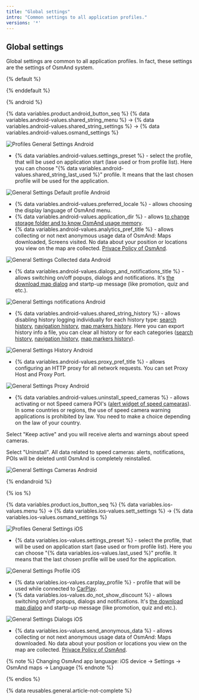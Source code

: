 ```yaml
---
title: "Global settings"
intro: "Common settings to all application profiles."
versions: '*'
---
```


## Global settings

Global settings are common to all application profiles. In fact, these settings are the settings of OsmAnd system.

{% default %}

{% enddefault %}

{% android %}

{% data variables.product.android_button_seq %} {% data variables.android-values.shared_string_menu %} → {% data variables.android-values.shared_string_settings %} → {% data variables.android-values.osmand_settings %}

![Profiles General Settings Android](/assets/images/personal/profiles/general_settings_android.png)

- {% data variables.android-values.settings_preset %} - select the profile, that will be used on application start (lase used or from profile list). Here you can choose "{% data variables.android-values.shared_string_last_used %}" profile. It means that the last chosen profile will be used for the application.

![General Settings Default profile Android](/assets/images/personal/profiles/general_settings_default_profile_android.png)

- {% data variables.android-values.preferred_locale %} - allows choosing the display language of OsmAnd menu.
- {% data variables.android-values.application_dir %} - allows [to change storage folder and to know OsmAnd usage memorу](/osmand/personal/storage#data-storage-folder-android).
- {% data variables.android-values.analytics_pref_title %} - allows collecting or not next anonymous usage data of OsmAnd: Maps downloaded, Screens visited. No data about your position or locations you view on the map are collected. [Privace Policy of OsmAnd](https://osmand.net/help-online/privacy-policy).

![General Settings Collected data Android](/assets/images/personal/profiles/general_settings_collected_data_android.png)

- {% data variables.android-values.dialogs_and_notifications_title %} - allows switching on/off popups, dialogs and notifications. It's [the download map dialog](/osmand/start-with/download-maps#download---map-zoom-in) and startp-up message (like promotion, quiz and etc.).

![General Settings notifications Android](/assets/images/personal/profiles/general_settings_notifications_android.png)

- {% data variables.android-values.shared_string_history %} - allows disabling history logging individually for each history type: [search history](/osmand/search/search-history), [navigation history](/osmand/navigation/route-navigation#history), [map markers history](/osmand/personal/markers#history). Here you can export history info a file, you can clear all history or for each categories ([search history](/osmand/search/search-history), [navigation history](/osmand/navigation/route-navigation#history), [map markers history](/osmand/personal/markers#history)).

![General Settings History Android](/assets/images/personal/profiles/general_settings_history_android.png)

- {% data variables.android-values.proxy_pref_title %} - allows configuring an HTTP proxy for all network requests. You can set Proxy Host and Proxy Port.

![General Settings Proxy Android](/assets/images/personal/profiles/general_settings_proxy_android.png)

- {% data variables.android-values.uninstall_speed_cameras %} - allows activating or not Speed camera POI's ([alert widget of speed camearas](/osmand/widgets/nav-widgets#alert-types)). In some countries or regions, the use of speed camera warning applications is prohibited by law. You need to make a choice depending on the law of your country.

Select "Keep active" and you will receive alerts and warnings about speed cameras.

Select "Uninstall". All data related to speed cameras: alerts, notifications, POIs will be deleted until OsmAnd is completely reinstalled.

![General Settings Cameras Android](/assets/images/personal/profiles/general_settings_cameras_android.png)

{% endandroid %}

{% ios %}

{% data variables.product.ios_button_seq %} {% data variables.ios-values.menu %} → {% data variables.ios-values.sett_settings %} → {% data variables.ios-values.osmand_settings %}

![Profiles General Settings iOS](/assets/images/personal/profiles/general_settings_ios.png)

- {% data variables.ios-values.settings_preset %} - select the profile, that will be used on application start (lase used or from profile list). Here you can choose "{% data variables.ios-values.last_used %}" profile. It means that the last chosen profile will be used for the application.

![General Settings Profile iOS](/assets/images/personal/profiles/general_settings_profile_ios.png)

- {% data variables.ios-values.carplay_profile %} - profile that will be used while connected to [CarPlay](https://support.apple.com/en-gb/HT205634).
- {% data variables.ios-values.do_not_show_discount %} - allows switching on/off popups, dialogs and notifications. It's [the download map dialog](/osmand/start-with/download-maps#download---map-zoom-in) and startp-up message (like promotion, quiz and etc.).

![General Settings Dialogs iOS](/assets/images/personal/profiles/general_settings_dialogs_ios.png)

- {% data variables.ios-values.send_anonymous_data %} - allows collecting or not next anonymous usage data of OsmAnd: Maps downloaded. No data about your position or locations you view on the map are collected. [Privace Policy of OsmAnd](https://osmand.net/help-online/privacy-policy).

{% note %}
Changing OsmAnd app language: iOS device -> Settings -> OsmAnd maps -> Language
{% endnote %}

{% endios %}


{% data reusables.general.article-not-complete %}

